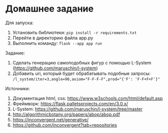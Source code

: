 # Домашнее задание

Для запуска:

1. Установить библиотеки: `pip install -r requirements.txt`
2. Перейти в директорию файла app.py
3. Выполнить команду: `flask --app app run`

Задание:

1. Сделать генерацию самоподобных фигур с помощью L-System (https://github.com/maruschin/l-system)
2. Добавить uri, который будет обрабатывать подобные запросы: `/l_system/iter=3,angle=90,axiom="F-F-F-F",prod="{'F': 'F-F+F+F'}"`

Источники:

1. Документация html, css: https://www.w3schools.com/html/default.asp
2. Фреймворк: https://flask.palletsprojects.com/en/3.0.x/
3. L-System: https://github.com/maruschin/l-system/tree/master
4. http://algorithmicbotany.org/papers/abop/abop.pdf
5. https://inconvergent.net/generative/
6. https://github.com/inconvergent?tab=repositories
